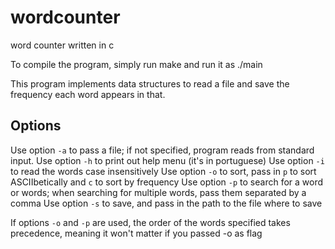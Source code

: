 # wordcounter
word counter written in c

To compile the program, simply run make and run it as ./main

This program implements data structures to read a file and save the frequency each word appears in that.

## Options
Use option `-a` to pass a file; if not specified, program reads from standard input.
Use option `-h` to print out help menu (it's in portuguese)
Use option `-i` to read the words case insensitively
Use option `-o` to sort, pass in `p` to sort ASCIIbetically and `c` to sort by frequency
Use option `-p` to search for a word or words; when searching for multiple words, pass them separated by a comma
Use option `-s` to save, and pass in the path to the file where to save

If options `-o` and `-p` are used, the order of the words specified takes precedence, meaning it won't matter if you passed -o as flag

